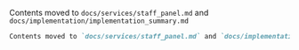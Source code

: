 Contents moved to `docs/services/staff_panel.md` and `docs/implementation/implementation_summary.md`
````markdown
Contents moved to `docs/services/staff_panel.md` and `docs/implementation/implementation_summary.md`
````
